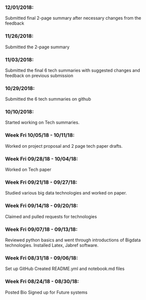 ### 12/01/2018:

Submitted final 2-page summary after necessary changes from the feedback

### 11/26/2018:

Submitted the 2-page summary

### 11/03/2018:

Submitted the final 6 tech summaries with suggested changes and feedback on previous submission

### 10/29/2018:

Submitted the 6 tech summaries on github

### 10/10/2018:

Started working on Tech summaries.

### Week Fri 10/05/18 - 10/11/18:

Worked on project proposal and 2 page tech paper drafts.

### Week Fri 09/28/18 - 10/04/18:

Worked on Tech paper

### Week Fri 09/21/18 - 09/27/18:

Studied various big data technologies and worked on paper.

### Week Fri 09/14/18 - 09/20/18:

Claimed and pulled requests for technologies

### Week Fri 09/07/18 - 09/13/18:

Reviewed python basics and went through introductions of Bigdata technologies.
Installed Latex, Jabref software.

### Week Fri 08/31/18 - 09/06/18:

Set up GitHub
Created README.yml and notebook.md files


### Week Fri 08/24/18 - 08/30/18:

Posted Bio
Signed up for Future systems
